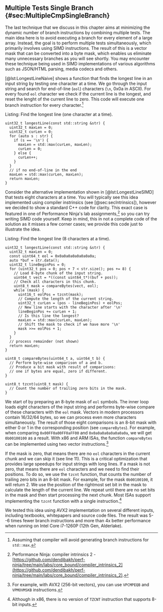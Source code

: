 ## Multiple Tests Single Branch {#sec:MultipleCmpSingleBranch}

The last technique that we discuss in this chapter aims at minimizing the dynamic number of branch instructions by combining multiple tests. The main idea here is to avoid executing a branch for every element of a large array. Instead, the goal is to perform multiple tests simultaneously, which primarily involves using SIMD instructions. The result of this is a vector mask that can be converted into a byte mask, which enables us eliminate many unnecessary branches as you will see shortly. You may encounter these technique being used in SIMD implementations of various algorithms such as JSON/HTML parsing, media codecs and others.

[@lst:LongestLineNaive] shows a function that finds the longest line in an input string by testing one character at a time. We go through the input string and search for end-of-line (`eol`) characters (`\n`, 0x0a in ASCII). For every found `eol` character we check if the current line is the longest, and reset the lenght of the current line to zero. This code will execute one branch instruction for every character.[^1]

Listing: Find the longest line (one character at a time).

~~~~ {#lst:LongestLineNaive .cpp .numberLines}
uint32_t longestLine(const std::string &str) {
  uint32_t maxLen = 0;
  uint32_t curLen = 0;
  for (auto s : str) {
    if (s == '\n') {
      maxLen = std::max(curLen, maxLen);
      curLen = 0;
    } else {
      curLen++;
    }
  }
  // if no end-of-line in the end
  maxLen = std::max(curLen, maxLen);
  return maxLen;
}
~~~~~~~~~~~~~~~~~~~~~~~~~~~~~~~~~~~~~~~~~~~~~~~~~

Consider the alternative implementation shown in [@lst:LongestLineSIMD] that tests eight characters at a time. You will typically see this idea implemented using compiler instrinsics (see [@sec:secIntrinsics]), however we decided to show a standard C++ code for clarity. This exact case is featured in one of Performance Ninja's lab assignments,[^2] so you can try writing SIMD code yourself. Keep in mind, this in not a complete code of the solution as it misses a few corner cases; we provide this code just to illustrate the idea.

Listing: Find the longest line (8 characters at a time).

~~~~ {#lst:LongestLineSIMD .cpp .numberLines}
uint32_t longestLine(const std::string &str) {
  uint32_t maxLen = 0;
  const uint64_t eol = 0x0a0a0a0a0a0a0a0a;
  auto *buf = str.data();
  uint32_t lineBeginPos = 0;
  for (uint32_t pos = 0; pos + 7 < str.size(); pos += 8) {
    // Load 8-byte chunk of the input string.
    uint64_t vect = *((const uint64_t*)(buf + pos));
    // Check all characters in this chunk.
    uint8_t mask = compareBytes(vect, eol);
    while (mask) {
      uint16_t eolPos = tzcnt(mask);
      // Compute the length of the current string.
      uint32_t curLen = (pos - lineBeginPos) + eolPos;
      // New line starts with the character after '\n'
      lineBeginPos += curLen + 1;
      // Is this line the longest?
      maxLen = std::max(curLen, maxLen);
      // Shift the mask to check if we have more '\n'
      mask >>= eolPos + 1;
    }
  }
  // process remainder (not shown)
  return maxLen;
}

uint8_t compareBytes(uint64_t a, uint64_t b) {
  // Perform byte-wise comparison of a and b.
  // Produce a bit mask with result of comparisons:
  // one if bytes are equal, zero if different.
}

uint8_t tzcnt(uint8_t mask) {
  // Count the number of trailing zero bits in the mask.
}
~~~~~~~~~~~~~~~~~~~~~~~~~~~~~~~~~~~~~~~~~~~~~~~~~

We start of by preparing an 8-byte mask of `eol` symbols. The inner loop loads eight characters of the input string and performs byte-wise compare of these characters with the `eol` mask. Vectors in modern processors contain 16/32/64 bytes, so we can process even more characters simultaneously. The result of those eight comparisons is an 8-bit mask with either 0 or 1 in the corresponding position (see `compareBytes`). For example, when comparing `0x00FF0a00FF0aFF00` and `0x0a0a0a0a0a0a0a0a`, we will get `0b00100100` as a result. With x86 and ARM ISAs, the function `compareBytes` can be implemented using two vector instructions.[^4]

If the mask is zero, that means there are no `eol` characters in the current chunk and we can skip it (see line 11). This is a critical optimization that provides large speedups for input strings with long lines. If a mask is not zero, that means there are `eol` characters and we need to find their positions. To do so, we use the `tzcnt` function, that counts the number of trailing zero bits in an 8-bit mask. For example, for the mask `0b00100100`, it will return 2. We use the position of the rightmost set bit in the mask to calculate the length of the current line. We repeat until there are no set bits in the mask and then start processing the next chunk. Most ISAs support implementing the `tzcnt` function with a single instruction.[^3]

We tested this idea using AVX2 implementation on several different inputs, including textbooks, whitepapers and source code files. The result was 5--6 times fewer branch instructions and more than 4x better performance when running on Intel Core i7-1260P (12th Gen, Alderlake).

[^1]: Assuming that compiler will avoid generating branch instructions for `std::max`.
[^2]: Performance Ninja: compiler intrinsics 2 - [https://github.com/dendibakh/perf-ninja/tree/main/labs/core_bound/compiler_intrinsics_2](https://github.com/dendibakh/perf-ninja/tree/main/labs/core_bound/compiler_intrinsics_2).
[^3]: Although in x86, there is no version of `TZCNT` instruction that supports 8-bit inputs.
[^4]: For example, with AVX2 (256-bit vectors), you can use `VPCMPEQB` and `VPMOVMSKB` instructions.